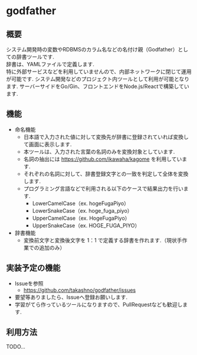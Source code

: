 # godfather

## 概要
システム開発時の変数やRDBMSのカラム名などの名付け親（Godfather）としての辞書ツールです.  
辞書は、YAMLファイルで定義します.  
特に外部サービスなどを利用していませんので、内部ネットワークに閉じて運用が可能です.
システム開発などのプロジェクト内ツールとして利用が可能となります.
サーバーサイドをGo/Gin、フロントエンドをNode.js/Reactで構築しています.

## 機能

- 命名機能
  - 日本語で入力された値に対して変換先が辞書に登録されていれば変換して画面に表示します.
  - 本ツールは、入力された言葉の名詞のみを変換対象としています.
  - 名詞の抽出には https://github.com/ikawaha/kagome を利用しています.
  - それぞれの名詞に対して、辞書登録文字との一致を判定して全体を変換します.
  - プログラミング言語などで利用される以下のケースで結果出力を行います.
    - LowerCamelCase（ex. hogeFugaPiyo）
    - LowerSnakeCase（ex. hoge_fuga_piyo）
    - UpperCamelCase（ex. HogeFugaPiyo）
    - UpperSnakeCase（ex. HOGE_FUGA_PIYO）
- 辞書機能
  - 変換前文字と変換後文字を 1：1 で定義する辞書を作れます.（現状手作業での追加のみ）


## 実装予定の機能

- Issueを参照
  - https://github.com/takashno/godfather/issues
- 要望等ありましたら、Issueへ登録お願いします.
- 学習がてら作っているツールになりますので、PullRequestなども歓迎します.


## 利用方法

TODO...